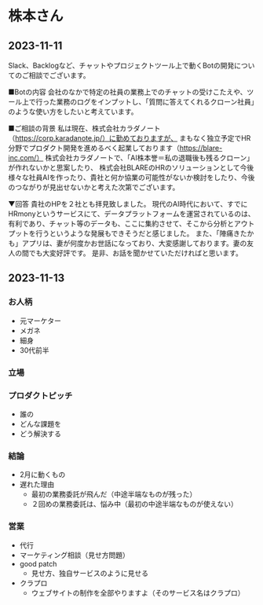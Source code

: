 # 株本さん
## 2023-11-11
Slack、Backlogなど、チャットやプロジェクトツール上で動くBotの開発についてのご相談でございます。

■Botの内容
会社のなかで特定の社員の業務上でのチャットの受けこたえや、ツール上で行った業務のログをインプットし、「質問に答えてくれるクローン社員」のような使い方をしたいと考えています。

■ご相談の背景
私は現在、株式会社カラダノート（https://corp.karadanote.jp/）に勤めておりますが、
まもなく独立予定でHR分野でプロダクト開発を進めるべく起業しております（https://blare-inc.com/）
株式会社カラダノートで、「AI株本誉＝私の退職後も残るクローン」が作れないかと思案したり、
株式会社BLAREのHRのソリューションとして今後様々な社員AIを作ったり、貴社と何か協業の可能性がないか検討をしたり、今後のつながりが見出せないかと考えた次第でございます。

▼回答
貴社のHPを２社とも拝見致しました。
現代のAI時代において、すでにHRmonyというサービスにて、データプラットフォームを運営されているのは、有利であり、チャット等のデータも、ここに集約させて、そこから分析とアウトプットを行うというような発展もできそうだと感じました。
また、「陣痛きたかも」アプリは、妻が何度かお世話になっており、大変感謝しております。妻の友人の間でも大変好評です。
是非、お話を聞かせていただければと思います。

## 2023-11-13
### お人柄
- 元マーケター
- メガネ
- 細身
- 30代前半

### 立場

### プロダクトピッチ
- 誰の
- どんな課題を
- どう解決する

### 結論
- 2月に動くもの
- 遅れた理由
  - 最初の業務委託が飛んだ（中途半端なものが残った）
  - ２回めの業務委託は、悩み中（最初の中途半端なものが使えない）

### 営業
- 代行
- マーケティング相談（見せ方問題）
- good patch
  - 見せ方、独自サービスのように見せる
- クラプロ
  - ウェブサイトの制作を全部やりますよ（そのサービス名はクラプロ）






